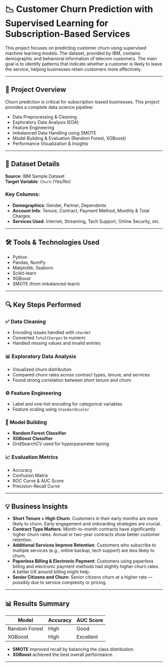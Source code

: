 # 📉 Customer Churn Prediction with Supervised Learning for Subscription-Based Services

This project focuses on predicting customer churn using supervised machine learning models. The dataset, provided by IBM, contains demographic and behavioral information of telecom customers. The main goal is to identify patterns that indicate whether a customer is likely to leave the service, helping businesses retain customers more effectively.

---

## 🧾 Project Overview

Churn prediction is critical for subscription-based businesses. This project provides a complete data science pipeline:

- Data Preprocessing & Cleaning
- Exploratory Data Analysis (EDA)
- Feature Engineering
- Imbalanced Data Handling using SMOTE
- Model Building & Evaluation (Random Forest, XGBoost)
- Performance Visualization & Insights

---

## 📂 Dataset Details

**Source**: IBM Sample Dataset  
**Target Variable**: `Churn` (Yes/No)

### Key Columns:
- **Demographics**: Gender, Partner, Dependents
- **Account Info**: Tenure, Contract, Payment Method, Monthly & Total Charges
- **Services Used**: Internet, Streaming, Tech Support, Online Security, etc.

---

## 🛠️ Tools & Technologies Used

- Python
- Pandas, NumPy
- Matplotlib, Seaborn
- Scikit-learn
- XGBoost
- SMOTE (from imbalanced-learn)

---

## 🔍 Key Steps Performed

### ✅ Data Cleaning
- Encoding issues handled with `chardet`
- Converted `TotalCharges` to numeric
- Handled missing values and invalid entries

### 📊 Exploratory Data Analysis
- Visualized churn distribution
- Compared churn rates across contract types, tenure, and services
- Found strong correlation between short tenure and churn

### ⚙️ Feature Engineering
- Label and one-hot encoding for categorical variables
- Feature scaling using `StandardScaler`

### 🧠 Model Building
- **Random Forest Classifier**
- **XGBoost Classifier**
- GridSearchCV used for hyperparameter tuning

### 📈 Evaluation Metrics
- Accuracy
- Confusion Matrix
- ROC Curve & AUC Score
- Precision-Recall Curve

---

## 💡 Business Insights

- **Short Tenure = High Churn**: Customers in their early months are more likely to churn. Early engagement and onboarding strategies are crucial.
- **Contract Type Matters**: Month-to-month contracts have significantly higher churn rates. Annual or two-year contracts show better customer retention.
- **Additional Services Improve Retention**: Customers who subscribe to multiple services (e.g., online backup, tech support) are less likely to churn.
- **Paperless Billing & Electronic Payment**: Customers using paperless billing and electronic payment methods had slightly higher churn rates. A better UX around billing might help.
- **Senior Citizens and Churn**: Senior citizens churn at a higher rate — possibly due to service complexity or pricing.

---

## 📊 Results Summary

| Model               | Accuracy | AUC Score |
|--------------------|----------|-----------|
| Random Forest       | High     | Good      |
| XGBoost             | High     | Excellent |

- **SMOTE** improved recall by balancing the class distribution.
- **XGBoost** achieved the best overall performance.

---
